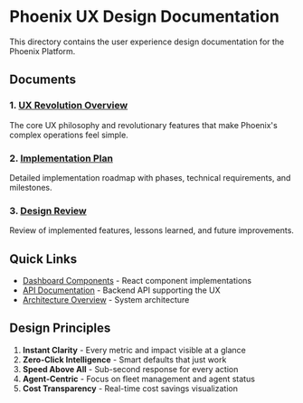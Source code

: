 # Phoenix UX Design Documentation

This directory contains the user experience design documentation for the Phoenix Platform.

## Documents

### 1. [UX Revolution Overview](./ux-revolution-overview.md)
The core UX philosophy and revolutionary features that make Phoenix's complex operations feel simple.

### 2. [Implementation Plan](./ux-implementation-plan.md)
Detailed implementation roadmap with phases, technical requirements, and milestones.

### 3. [Design Review](./ux-design-review.md)
Review of implemented features, lessons learned, and future improvements.

## Quick Links

- [Dashboard Components](../../projects/dashboard/src/components/) - React component implementations
- [API Documentation](../api/) - Backend API supporting the UX
- [Architecture Overview](../architecture/PLATFORM_ARCHITECTURE.md) - System architecture

## Design Principles

1. **Instant Clarity** - Every metric and impact visible at a glance
2. **Zero-Click Intelligence** - Smart defaults that just work
3. **Speed Above All** - Sub-second response for every action
4. **Agent-Centric** - Focus on fleet management and agent status
5. **Cost Transparency** - Real-time cost savings visualization